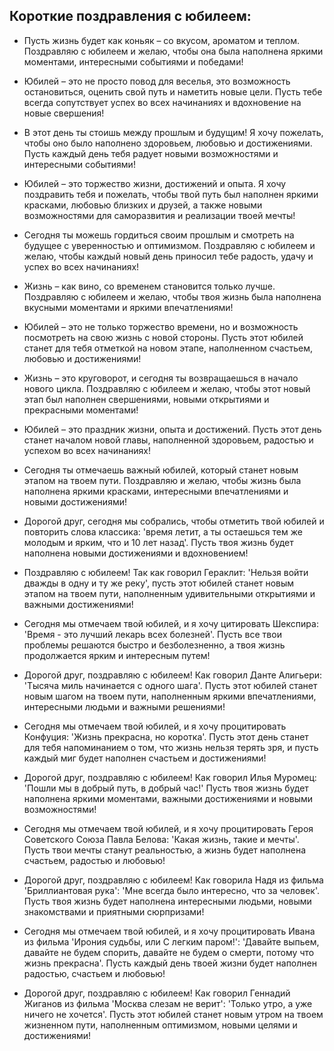 Короткие поздравления с юбилеем:
---

- Пусть жизнь будет как коньяк – со вкусом, ароматом и теплом. Поздравляю с юбилеем и желаю, чтобы она была наполнена яркими моментами, интересными событиями и победами!

- Юбилей – это не просто повод для веселья, это возможность остановиться, оценить свой путь и наметить новые цели. Пусть тебе всегда сопутствует успех во всех начинаниях и вдохновение на новые свершения!

- В этот день ты стоишь между прошлым и будущим! Я хочу пожелать, чтобы оно было наполнено здоровьем, любовью и достижениями. Пусть каждый день тебя радует новыми возможностями и интересными событиями!

- Юбилей – это торжество жизни, достижений и опыта. Я хочу поздравить тебя и пожелать, чтобы твой путь был наполнен яркими красками, любовью близких и друзей, а также новыми возможностями для саморазвития и реализации твоей мечты!

- Сегодня ты можешь гордиться своим прошлым и смотреть на будущее с уверенностью и оптимизмом. Поздравляю с юбилеем и желаю, чтобы каждый новый день приносил тебе радость, удачу и успех во всех начинаниях!

- Жизнь – как вино, со временем становится только лучше. Поздравляю с юбилеем и желаю, чтобы твоя жизнь была наполнена вкусными моментами и яркими впечатлениями!

- Юбилей – это не только торжество времени, но и возможность посмотреть на свою жизнь с новой стороны. Пусть этот юбилей станет для тебя отметкой на новом этапе, наполненном счастьем, любовью и достижениями!

- Жизнь – это круговорот, и сегодня ты возвращаешься в начало нового цикла. Поздравляю с юбилеем и желаю, чтобы этот новый этап был наполнен свершениями, новыми открытиями и прекрасными моментами!

- Юбилей – это праздник жизни, опыта и достижений. Пусть этот день станет началом новой главы, наполненной здоровьем, радостью и успехом во всех начинаниях!

- Сегодня ты отмечаешь важный юбилей, который станет новым этапом на твоем пути. Поздравляю и желаю, чтобы жизнь была наполнена яркими красками, интересными впечатлениями и новыми достижениями!

- Дорогой друг, сегодня мы собрались, чтобы отметить твой юбилей и повторить слова классика: 'время летит, а ты остаешься тем же молодым и ярким, что и 10 лет назад'. Пусть твоя жизнь будет наполнена новыми достижениями и вдохновением!

- Поздравляю с юбилеем! Так как говорил Гераклит: 'Нельзя войти дважды в одну и ту же реку', пусть этот юбилей станет новым этапом на твоем пути, наполненным удивительными открытиями и важными достижениями!

- Сегодня мы отмечаем твой юбилей, и я хочу цитировать Шекспира: 'Время - это лучший лекарь всех болезней'. Пусть все твои проблемы решаются быстро и безболезненно, а твоя жизнь продолжается ярким и интересным путем!

- Дорогой друг, поздравляю с юбилеем! Как говорил Данте Алигьери: 'Тысяча миль начинается с одного шага'. Пусть этот юбилей станет новым шагом на твоем пути, наполненным яркими впечатлениями, интересными людьми и важными решениями!

- Сегодня мы отмечаем твой юбилей, и я хочу процитировать Конфуция: 'Жизнь прекрасна, но коротка'. Пусть этот день станет для тебя напоминанием о том, что жизнь нельзя терять зря, и пусть каждый миг будет наполнен счастьем и достижениями!

- Дорогой друг, поздравляю с юбилеем! Как говорил Илья Муромец: 'Пошли мы в добрый путь, в добрый час!' Пусть твоя жизнь будет наполнена яркими моментами, важными достижениями и новыми возможностями!

- Сегодня мы отмечаем твой юбилей, и я хочу процитировать Героя Советского Союза Павла Белова: 'Какая жизнь, такие и мечты'. Пусть твои мечты станут реальностью, а жизнь будет наполнена счастьем, радостью и любовью!

- Дорогой друг, поздравляю с юбилеем! Как говорила Надя из фильма 'Бриллиантовая рука': 'Мне всегда было интересно, что за человек'. Пусть твоя жизнь будет наполнена интересными людьми, новыми знакомствами и приятными сюрпризами!

- Сегодня мы отмечаем твой юбилей, и я хочу процитировать Ивана из фильма 'Ирония судьбы, или С легким паром!': 'Давайте выпьем, давайте не будем спорить, давайте не будем о смерти, потому что жизнь прекрасна'. Пусть каждый день твоей жизни будет наполнен радостью, счастьем и любовью!

- Дорогой друг, поздравляю с юбилеем! Как говорил Геннадий Жиганов из фильма 'Москва слезам не верит': 'Только утро, а уже ничего не хочется'. Пусть этот юбилей станет новым утром на твоем жизненном пути, наполненным оптимизмом, новыми целями и достижениями!
